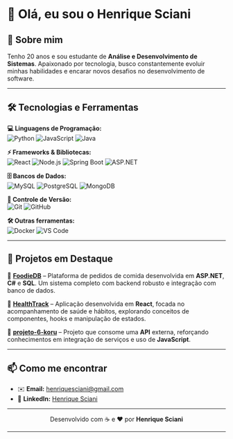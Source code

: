 # 👋 Olá, eu sou o Henrique Sciani

## 🚀 Sobre mim

Tenho 20 anos e sou estudante de **Análise e Desenvolvimento de Sistemas**.
Apaixonado por tecnologia, busco constantemente evoluir minhas habilidades e encarar novos desafios no desenvolvimento de software.

---

## 🛠️ Tecnologias e Ferramentas  

**💻 Linguagens de Programação:**  
![Python](https://img.shields.io/badge/Python-3776AB?style=for-the-badge&logo=python&logoColor=white) ![JavaScript](https://img.shields.io/badge/JavaScript-F7DF1E?style=for-the-badge&logo=javascript&logoColor=black) ![Java](https://img.shields.io/badge/Java-ED8B00?style=for-the-badge&logo=java&logoColor=white)  

**⚡ Frameworks & Bibliotecas:**  
![React](https://img.shields.io/badge/React-20232A?style=for-the-badge&logo=react&logoColor=61DAFB) ![Node.js](https://img.shields.io/badge/Node.js-43853D?style=for-the-badge&logo=node-dot-js&logoColor=white) ![Spring Boot](https://img.shields.io/badge/Spring%20Boot-6DB33F?style=for-the-badge&logo=springboot&logoColor=white) ![ASP.NET](https://img.shields.io/badge/ASP.NET-512BD4?style=for-the-badge&logo=dotnet&logoColor=white)  

**🗄️ Bancos de Dados:**  
![MySQL](https://img.shields.io/badge/MySQL-005C84?style=for-the-badge&logo=mysql&logoColor=white) ![PostgreSQL](https://img.shields.io/badge/PostgreSQL-316192?style=for-the-badge&logo=postgresql&logoColor=white) ![MongoDB](https://img.shields.io/badge/MongoDB-4EA94B?style=for-the-badge&logo=mongodb&logoColor=white)  

**📂 Controle de Versão:**  
![Git](https://img.shields.io/badge/Git-F05032?style=for-the-badge&logo=git&logoColor=white) ![GitHub](https://img.shields.io/badge/GitHub-181717?style=for-the-badge&logo=github&logoColor=white)  

**🛠️ Outras ferramentas:**  
![Docker](https://img.shields.io/badge/Docker-2496ED?style=for-the-badge&logo=docker&logoColor=white) ![VS Code](https://img.shields.io/badge/VS%20Code-0078D4?style=for-the-badge&logo=visual-studio-code&logoColor=white)  

---
## 🌟 Projetos em Destaque  

🔹 [**FoodieDB**](https://github.com/HenriqueScian1/FoodieDB) – Plataforma de pedidos de comida desenvolvida em **ASP.NET**, **C#** e **SQL**. Um sistema completo com backend robusto e integração com banco de dados.  

🔹 [**HealthTrack**](https://github.com/HenriqueScian1/HealthTrack) – Aplicação desenvolvida em **React**, focada no acompanhamento de saúde e hábitos, explorando conceitos de componentes, hooks e manipulação de estados.  

🔹 [**projeto-6-koru**](https://github.com/HenriqueScian1/projeto-6-koru) – Projeto que consome uma **API** externa, reforçando conhecimentos em integração de serviços e uso de **JavaScript**.

---

## 📫 Como me encontrar

* ✉️ **Email:** [henriquesciani@gmail.com](mailto:henriquesciani@gmail.com)
* 💼 **LinkedIn:** [Henrique Sciani](https://www.linkedin.com/in/henrique-sciani-200350281/)

---

<p align="center">
  Desenvolvido com ☕ e ❤️ por <b>Henrique Sciani</b>
</p>

---
